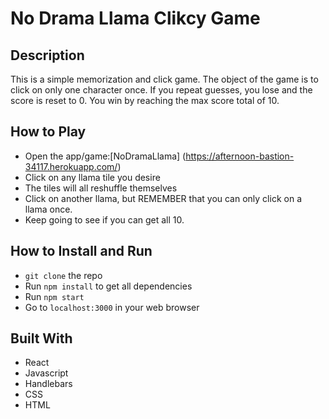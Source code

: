 # No Drama Llama Clikcy Game

## Description
This is a simple memorization and click game. The object of the game is to click on only one character once. If you repeat guesses, you lose and the score is reset to 0. You win by reaching the max score total of 10.

## How to Play

* Open the app/game:[NoDramaLlama] (https://afternoon-bastion-34117.herokuapp.com/)
* Click on any llama tile you desire
* The tiles will all reshuffle themselves
* Click on another llama, but REMEMBER that you can only click on a llama once.
* Keep going to see if you can get all 10.

## How to Install and Run

* `git clone` the repo
* Run `npm install` to get all dependencies
* Run `npm start`
* Go to `localhost:3000` in your web browser

## Built With

* React
* Javascript
* Handlebars
* CSS
* HTML
